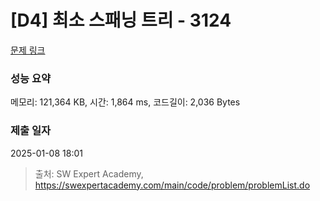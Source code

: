 # [D4] 최소 스패닝 트리 - 3124 

[문제 링크](https://swexpertacademy.com/main/code/problem/problemDetail.do?contestProbId=AV_mSnmKUckDFAWb) 

### 성능 요약

메모리: 121,364 KB, 시간: 1,864 ms, 코드길이: 2,036 Bytes

### 제출 일자

2025-01-08 18:01



> 출처: SW Expert Academy, https://swexpertacademy.com/main/code/problem/problemList.do